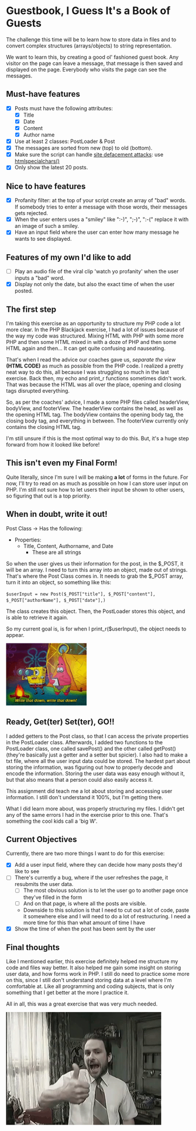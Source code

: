 # Guestbook, I Guess It's a Book of Guests
The challenge this time will be to learn how to store data in files and to convert complex structures (arrays/objects) to string representation.

We want to learn this, by creating a good ol' fashioned guest book.
Any visitor on the page can leave a message, that message is then saved and displayed on the page.
Everybody who visits the page can see the messages.

## Must-have features
- [x] Posts must have the following attributes:
  - [x] Title
  - [x] Date
  - [x] Content
  - [x] Author name

- [x] Use at least 2 classes: PostLoader & Post
- [x] The messages are sorted from new (top) to old (bottom).
- [x] Make sure the script can handle [site defacement attacks](https://en.wikipedia.org/wiki/Website_defacement): use [htmlspecialchars()](https://www.php.net/htmlspecialchars)
- [x] Only show the latest 20 posts.

## Nice to have features
- [x] Profanity filter: at the top of your script create an array of "bad" words. If somebody tries to enter a message with those words, their messages gets rejected.
- [x] When the user enters uses a "smiley" like ":-)", ";-)", ":-(" replace it with an image of such a smiley.
- [x] Have an input field where the user can enter how many message he wants to see displayed.

## Features of my own I'd like to add
- [ ] Play an audio file of the viral clip 'watch yo profanity' when the user inputs a "bad" word.
- [x] Display not only the date, but also the exact time of when the user posted.

## The first step
I'm taking this exercise as an opportunity to structure my PHP code a lot more clear.
In the PHP Blackjack exercise, I had a lot of issues because of the way my code was structured.
Mixing HTML with PHP with some more PHP and then some HTML mixed in with a doze of PHP and then some HTML again and then...
It can get quite confusing and nauseating.

That's when I read the advice our coaches gave us, *separate the view* **(HTML CODE)** as much as possible from the PHP code.
I realized a pretty neat way to do this, all because I was struggling so much in the last exercise.
Back then, my echo and print_r functions sometimes didn't work.
That was because the HTML was all over the place, opening and closing tags disrupted everything.

So, as per the coaches' advice, I made a some PHP files called headerView, bodyView, and footerView.
The headerView contains the head, as well as the opening HTML tag.
The bodyView contains the opening body tag, the closing body tag, and everything in between.
The footerView currently only contains the closing HTML tag.

I'm still unsure if this is the most optimal way to do this.
But, it's a huge step forward from how it looked like before!

## This isn't even my Final Form!
Quite literally, since I'm sure I will be making **a lot** of forms in the future.
For now, I'll try to read on as much as possible on how I can store user input on PHP.
I'm still not sure how to let users their input be shown to other users, so figuring that out is a top priority.

## When in doubt, write it out!

Post Class
-> Has the following:
* Properties:
  * Title, Content, Authorname, and Date
    * These are all strings

So when the user gives us their information for the post, in the $_POST, it will be an array.
I need to turn this array into an object, made out of strings.
That's where the Post Class comes in.
It needs to grab the $_POST array, turn it into an object, so something like this:

`$userInput = new Post($_POST["title"], $_POST["content"], $_POST["authorName"], $_POST["date"],)`

The class creates this object.
Then, the PostLoader stores this object, and is able to retrieve it again.

So my current goal is, is for when I print_r($userInput), the object needs to appear.

![some-text](images/patrick.gif)

## Ready, Get(ter) Set(ter), GO!!
I added getters to the Post class, so that I can access the private properties in the PostLoader class.
Afterwards, I added two functions to the PostLoader class, one called savePost() and the other called getPost() (they're basically just a getter and a setter but spicier).
I also had to make a txt file, where all the user input data could be stored.
The hardest part about storing the information, was figuring out how to properly decode and encode the information.
Storing the user data was easy enough without it, but that also means that a person could also easily access it.

This assignment did teach me a lot about storing and accessing user information.
I still don't understand it 100%, but I'm getting there.

What I did learn more about, was properly structuring my files.
I didn't get any of the same errors I had in the exercise prior to this one.
That's something the cool kids call a 'big W'.

## Current Objectives
Currently, there are two more things I want to do for this exercise:
- [x] Add a user input field, where they can decide how many posts they'd like to see
- [ ] There's currently a bug, where if the user refreshes the page, it resubmits the user data.
    - [ ] The most obvious solution is to let the user go to another page once they've filled in the form
    - [ ] And on that page, is where all the posts are visible.
    - Downside to this solution is that I need to cut out a lot of code, paste it somewhere else and I will need to do a lot of restructuring.
    I need a more time for this than what amount of time I have
- [x] Show the time of when the post has been sent by the user

## Final thoughts
Like I mentioned earlier, this exercise definitely helped me structure my code and files way better.
It also helped me gain some insight on storing user data, and how forms work in PHP.
I still do need to practice some more on this, since I still don't understand storing data at a level where I'm comfortable at.
Like all programming and coding subjects, that is only something that I get better at the more I practice it.

All in all, this was a great exercise that was very much needed.

![thumbs-up](/images/thumbs-up.gif)